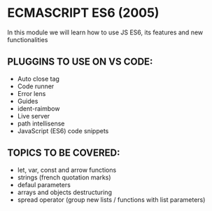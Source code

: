 # ECMASCRIPT ES6 (2005)
In this module we will learn how to use JS ES6, its features and new functionalities

## PLUGGINS TO USE ON VS CODE:
- Auto close tag
- Code runner
- Error lens
- Guides
- ident-raimbow
- Live server
- path intellisense
- JavaScript (ES6) code snippets

## TOPICS TO BE COVERED:
- let, var, const and arrow functions
- strings (french quotation marks)
- defaul parameters
- arrays and objects destructuring
- spread operator (group new lists / functions with list parameters)